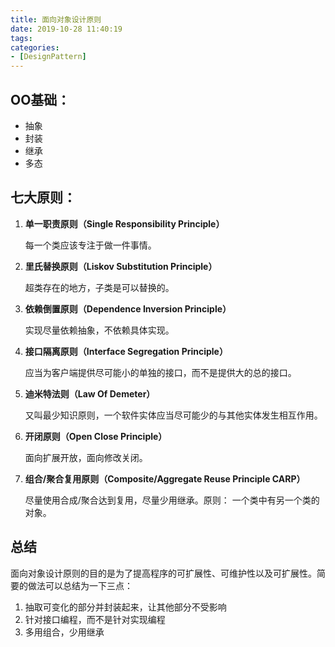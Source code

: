 ```yaml
---
title: 面向对象设计原则
date: 2019-10-28 11:40:19
tags:
categories:
- [DesignPattern]
---
```

## OO基础：

- 抽象
- 封装
- 继承
- 多态

## 七大原则：

1. **单一职责原则（Single Responsibility Principle）**

   每一个类应该专注于做一件事情。

2. **里氏替换原则（Liskov Substitution Principle）**

   超类存在的地方，子类是可以替换的。

3. **依赖倒置原则（Dependence Inversion Principle）**

   实现尽量依赖抽象，不依赖具体实现。

4. **接口隔离原则（Interface Segregation Principle）**

   应当为客户端提供尽可能小的单独的接口，而不是提供大的总的接口。

5. **迪米特法则（Law Of Demeter）**

   又叫最少知识原则，一个软件实体应当尽可能少的与其他实体发生相互作用。

6. **开闭原则（Open Close Principle）**

   面向扩展开放，面向修改关闭。

7. **组合/聚合复用原则（Composite/Aggregate Reuse Principle CARP）**

   尽量使用合成/聚合达到复用，尽量少用继承。原则： 一个类中有另一个类的对象。

## 总结

面向对象设计原则的目的是为了提高程序的可扩展性、可维护性以及可扩展性。简要的做法可以总结为一下三点：

1. 抽取可变化的部分并封装起来，让其他部分不受影响
2. 针对接口编程，而不是针对实现编程
3. 多用组合，少用继承




